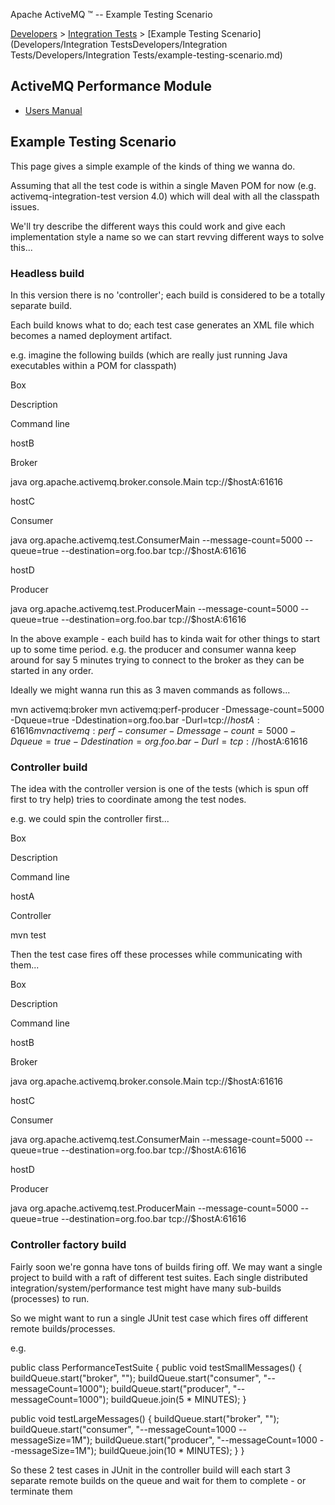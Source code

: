 Apache ActiveMQ ™ -- Example Testing Scenario 

[Developers](developers.md) > [Integration Tests](Developers/integration-tests.md) > [Example Testing Scenario](Developers/Integration TestsDevelopers/Integration Tests/Developers/Integration Tests/example-testing-scenario.md)


ActiveMQ Performance Module
---------------------------

*   [Users Manual](Features/Performance/activemq-performance-module-users-manual.md)

Example Testing Scenario
------------------------

This page gives a simple example of the kinds of thing we wanna do.

Assuming that all the test code is within a single Maven POM for now (e.g. activemq-integration-test version 4.0) which will deal with all the classpath issues.

We'll try describe the different ways this could work and give each implementation style a name so we can start revving different ways to solve this...

### Headless build

In this version there is no 'controller'; each build is considered to be a totally separate build.

Each build knows what to do; each test case generates an XML file which becomes a named deployment artifact.

e.g. imagine the following builds (which are really just running Java executables within a POM for classpath)

Box

Description

Command line

hostB

Broker

java org.apache.activemq.broker.console.Main tcp://$hostA:61616

hostC

Consumer

java org.apache.activemq.test.ConsumerMain --message-count=5000 --queue=true --destination=org.foo.bar tcp://$hostA:61616

hostD

Producer

java org.apache.activemq.test.ProducerMain --message-count=5000 --queue=true --destination=org.foo.bar tcp://$hostA:61616

In the above example - each build has to kinda wait for other things to start up to some time period. e.g. the producer and consumer wanna keep around for say 5 minutes trying to connect to the broker as they can be started in any order.

Ideally we might wanna run this as 3 maven commands as follows...

mvn activemq:broker
mvn activemq:perf-producer -Dmessage-count=5000 -Dqueue=true -Ddestination=org.foo.bar -Durl=tcp://$hostA:61616
mvn activemq:perf-consumer -Dmessage-count=5000 -Dqueue=true -Ddestination=org.foo.bar -Durl=tcp://$hostA:61616

### Controller build

The idea with the controller version is one of the tests (which is spun off first to try help) tries to coordinate among the test nodes.

e.g. we could spin the controller first...

Box

Description

Command line

hostA

Controller

mvn test

Then the test case fires off these processes while communicating with them...

Box

Description

Command line

hostB

Broker

java org.apache.activemq.broker.console.Main tcp://$hostA:61616

hostC

Consumer

java org.apache.activemq.test.ConsumerMain --message-count=5000 --queue=true --destination=org.foo.bar tcp://$hostA:61616

hostD

Producer

java org.apache.activemq.test.ProducerMain --message-count=5000 --queue=true --destination=org.foo.bar tcp://$hostA:61616

### Controller factory build

Fairly soon we're gonna have tons of builds firing off. We may want a single project to build with a raft of different test suites. Each single distributed integration/system/performance test might have many sub-builds (processes) to run.

So we might want to run a single JUnit test case which fires off different remote builds/processes.

e.g.

public class PerformanceTestSuite {
   public void testSmallMessages() {
   	  buildQueue.start("broker", "");
   	  buildQueue.start("consumer", "--messageCount=1000");
   	  buildQueue.start("producer", "--messageCount=1000");
   	  buildQueue.join(5 * MINUTES);
   }

   public void testLargeMessages() {
   	  buildQueue.start("broker", "");
   	  buildQueue.start("consumer", "--messageCount=1000 --messageSize=1M");
   	  buildQueue.start("producer", "--messageCount=1000 --messageSize=1M");
   	  buildQueue.join(10 * MINUTES);
   }
}

So these 2 test cases in JUnit in the controller build will each start 3 separate remote builds on the queue and wait for them to complete - or terminate them

